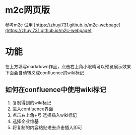 # m2c网页版   
参考m2c
试用 [https://zhuyi731.github.io/m2c-webpage](https://zhuyi731.github.io/m2c-webpage)
# 功能  
在上方填写markdown作品，点击右上角小眼睛可以预览展示效果     
下面会自动转义成confluence的wiki标记 

## 如何在confluence中使用wiki标记  
1. 复制得到的wiki标记   
2. 进入confluence界面   
3. 点击右上角+号  选择插入wiki标记 
4. 选择企业维基   
5. 将复制的内容粘贴进去点击插入即可   



